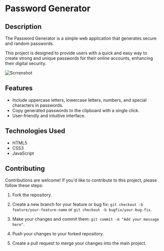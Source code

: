 # Password Generator

## Description

The Password Generator is a simple web application that generates secure and random passwords. 

This project is designed to provide users with a quick and easy way to create strong and unique passwords for their online accounts, enhancing their digital security.

![Scrrenshot](https://github.com/Razen04/Password_Generator/assets/73794553/d229ddb4-1cd3-442d-ac76-b0abd76a1bb6)

## Features

- Include uppercase letters, lowercase letters, numbers, and special characters in passwords.
- Copy generated passwords to the clipboard with a single click.
- User-friendly and intuitive interface.

## Technologies Used

- HTML5
- CSS3
- JavaScript

## Contributing

Contributions are welcome! If you'd like to contribute to this project, please follow these steps:

1. Fork the repository.

2. Create a new branch for your feature or bug fix: `git checkout -b feature/your-feature-name` or `git checkout -b bugfix/your-bug-fix`.

3. Make your changes and commit them: `git commit -m "Add your message here"`.

4. Push your changes to your forked repository.

5. Create a pull request to merge your changes into the main project.



